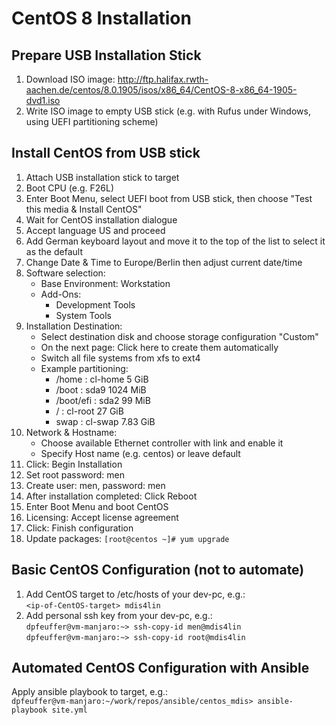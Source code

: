 
# CentOS 8 Installation

## Prepare USB Installation Stick

1. Download ISO image: http://ftp.halifax.rwth-aachen.de/centos/8.0.1905/isos/x86_64/CentOS-8-x86_64-1905-dvd1.iso
2. Write ISO image to empty USB stick (e.g. with Rufus under Windows, using UEFI partitioning scheme)

## Install CentOS from USB stick

1. Attach USB installation stick to target
2. Boot CPU (e.g. F26L)
3. Enter Boot Menu, select UEFI boot from USB stick, then choose "Test this media & Install CentOS"
4. Wait for CentOS installation dialogue
5. Accept language US and proceed
6. Add German keyboard layout and move it to the top of the list to select it as the default
7. Change Date & Time to Europe/Berlin then adjust current date/time
8. Software selection:
    - Base Environment: Workstation
    - Add-Ons:
        - Development Tools
        - System Tools
9. Installation Destination:
    - Select destination disk and choose storage configuration "Custom"
    - On the next page: Click here to create them automatically
    - Switch all file systems from xfs to ext4
    - Example partitioning:
      - /home     : cl-home    5    GiB
      - /boot     : sda9    1024    MiB
      - /boot/efi : sda2      99    MiB
      - /         : cl-root   27    GiB
      - swap      : cl-swap    7.83 GiB
10. Network & Hostname:
    - Choose available Ethernet controller with link and enable it
    - Specify Host name (e.g. centos) or leave default
11. Click: Begin Installation
12. Set root password: men
13. Create user: men, password: men
14. After installation completed: Click Reboot
15. Enter Boot Menu and boot CentOS
16. Licensing: Accept license agreement
17. Click: Finish configuration
18. Update packages:
    `[root@centos ~]# yum upgrade`

## Basic CentOS Configuration (not to automate)

1. Add CentOS target to /etc/hosts of your dev-pc, e.g.:  
    `<ip-of-CentOS-target> mdis4lin`
2. Add personal ssh key from your dev-pc, e.g.:  
    `dpfeuffer@vm-manjaro:~> ssh-copy-id men@mdis4lin`  
    `dpfeuffer@vm-manjaro:~> ssh-copy-id root@mdis4lin`

## Automated CentOS Configuration with Ansible

Apply ansible playbook to target, e.g.:  
`dpfeuffer@vm-manjaro:~/work/repos/ansible/centos_mdis> ansible-playbook site.yml`
